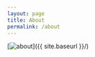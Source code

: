 ```yaml
---
layout: page
title: About
permalink: /about
---
```

[<img src="https://www.mooc.org/hubfs/applications-of-computer-programming.jpg" alt="about" />]({{ site.baseurl }}/)

